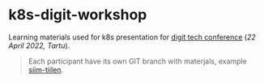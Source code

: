 # k8s-digit-workshop

Learning materials used for k8s presentation for [digit tech conference](https://www.digit.dev/) (_22 April 2022, Tartu_). 

> Each participant have its own GIT branch with materjals, example [siim-tiilen](https://github.com/Veriff/k8s-digit-workshop/tree/siim-tiilen).
